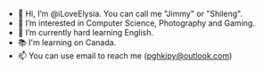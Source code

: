 - 👋 Hi, I’m @iLoveElysia. You can call me "Jimmy" or "Shileng".
- 👀 I’m interested in Computer Science, Photography and Gaming.
- 🌱 I’m currently hard learning English.
- 📚 I'm learning on Canada.
- 📫 You can use email to reach me (pghkipy@outlook.com)
<!---
iLoveElysia/iLoveElysia is a ✨ special ✨ repository because its `README.md` (this file) appears on your GitHub profile.
You can click the Preview link to take a look at your changes.
--->
